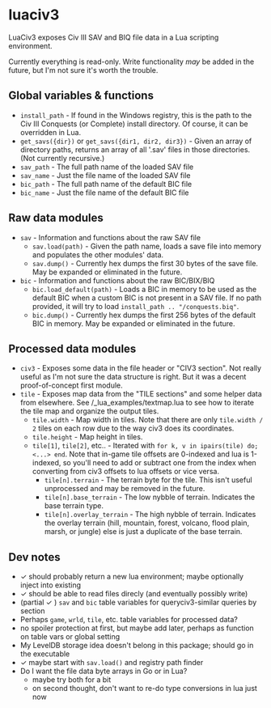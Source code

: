 # luaciv3

LuaCiv3 exposes Civ III SAV and BIQ file data in a Lua scripting environment.

Currently everything is read-only. Write functionality *may* be added in the
future, but I'm not sure it's worth the trouble.

## Global variables & functions

- `install_path` -  If found in the Windows registry, this is the path to the
Civ III Conquests (or Complete) install directory. Of course, it can be overridden in Lua.
- `get_savs({dir})` or `get_savs({dir1, dir2, dir3})` - Given an array of
directory paths, returns an array of all '.sav' files in those directories.
(Not currently recursive.)
- `sav_path` - The full path name of the loaded SAV file
- `sav_name` - Just the file name of the loaded SAV file
- `bic_path` - The full path name of the default BIC file
- `bic_name` - Just the file name of the default BIC file

## Raw data modules

- `sav` - Information and functions about the raw SAV file
  - `sav.load(path)` - Given the path name, loads a save file into memory and
  populates the other modules' data.
  - `sav.dump()` - Currently hex dumps the first 30 bytes of the save file. May
  be expanded or eliminated in the future.
- `bic` - Information and functions about the raw BIC/BIX/BIQ
  - `bic.load_default(path)` - Loads a BIC in memory to be used as the default
  BIC when a custom BIC is not present in a SAV file. If no path provided, it
  will try to load `install_path .. "/conquests.biq"`.
  - `bic.dump()` - Currently hex dumps the first 256 bytes of the default BIC in
  memory. May be expanded or eliminated in the future.

## Processed data modules

- `civ3` - Exposes some data in the file header or "CIV3 section". Not really
useful as I'm not sure the data structure is right. But it was a decent
proof-of-concept first module.
- `tile` - Exposes map data from the "TILE sections" and some helper data from
elsewhere. See /\_lua\_examples/textmap.lua to see how to iterate the tile map
and organize the output tiles.
  - `tile.width` - Map width in tiles. Note that there are only `tile.width / 2`
  tiles on each row due to the way civ3 does its coordinates.
  - `tile.height` - Map height in tiles.
  - `tile[1]`, `tile[2]`, etc.. - Iterated with `for k, v in ipairs(tile) do; <...> end`. Note that in-game tile offsets are 0-indexed and lua is 1-indexed, so you'll need to add or subtract one from the index when converting from civ3 offsets to lua offsets or vice versa.
    - `tile[n].terrain` - The terrain byte for the tile. This isn't useful unprocessed and may be removed in the future.
    - `tile[n].base_terrain` - The low nybble of terrain. Indicates the base terrain type.
    - `tile[n].overlay_terrain` - The high nybble of terrain. Indicates the overlay terrain (hill, mountain, forest, volcano, flood plain, marsh, or jungle) else is just a duplicate of the base terrain.


## Dev notes

- ✓ should probably return a new lua environment; maybe optionally inject into existing
- ✓ should be able to read files direcly (and eventually possibly write)
- (partial ✓ ) `sav` and `bic` table variables for queryciv3-similar queries by section
- Perhaps `game`, `wrld`, `tile`, etc. table variables for processed data?
- no spoiler protection at first, but maybe add later, perhaps as function on table vars or global setting
- My LevelDB storage idea doesn't belong in this package; should go in the executable
- ✓ maybe start with `sav.load()` and registry path finder
- Do I want the file data byte arrays in Go or in Lua?
  - maybe try both for a bit
  - on second thought, don't want to re-do type conversions in lua just now

